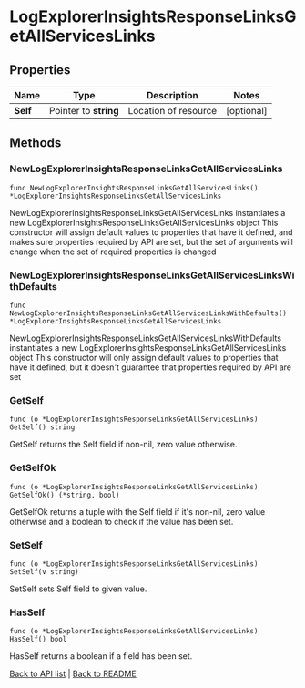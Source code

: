 # LogExplorerInsightsResponseLinksGetAllServicesLinks

## Properties

Name | Type | Description | Notes
------------ | ------------- | ------------- | -------------
**Self** | Pointer to **string** | Location of resource | [optional] 

## Methods

### NewLogExplorerInsightsResponseLinksGetAllServicesLinks

`func NewLogExplorerInsightsResponseLinksGetAllServicesLinks() *LogExplorerInsightsResponseLinksGetAllServicesLinks`

NewLogExplorerInsightsResponseLinksGetAllServicesLinks instantiates a new LogExplorerInsightsResponseLinksGetAllServicesLinks object
This constructor will assign default values to properties that have it defined,
and makes sure properties required by API are set, but the set of arguments
will change when the set of required properties is changed

### NewLogExplorerInsightsResponseLinksGetAllServicesLinksWithDefaults

`func NewLogExplorerInsightsResponseLinksGetAllServicesLinksWithDefaults() *LogExplorerInsightsResponseLinksGetAllServicesLinks`

NewLogExplorerInsightsResponseLinksGetAllServicesLinksWithDefaults instantiates a new LogExplorerInsightsResponseLinksGetAllServicesLinks object
This constructor will only assign default values to properties that have it defined,
but it doesn't guarantee that properties required by API are set

### GetSelf

`func (o *LogExplorerInsightsResponseLinksGetAllServicesLinks) GetSelf() string`

GetSelf returns the Self field if non-nil, zero value otherwise.

### GetSelfOk

`func (o *LogExplorerInsightsResponseLinksGetAllServicesLinks) GetSelfOk() (*string, bool)`

GetSelfOk returns a tuple with the Self field if it's non-nil, zero value otherwise
and a boolean to check if the value has been set.

### SetSelf

`func (o *LogExplorerInsightsResponseLinksGetAllServicesLinks) SetSelf(v string)`

SetSelf sets Self field to given value.

### HasSelf

`func (o *LogExplorerInsightsResponseLinksGetAllServicesLinks) HasSelf() bool`

HasSelf returns a boolean if a field has been set.


[Back to API list](../README.md#documentation-for-api-endpoints) | [Back to README](../README.md)



